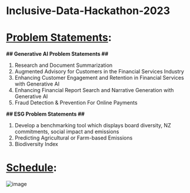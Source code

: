 # Inclusive-Data-Hackathon-2023
# <ins>Problem Statements</ins>:

**## Generative AI Problem Statements ##**
1. Research and Document Summarization
2. Augmented Advisory for Customers in the Financial Services Industry
3. Enhancing Customer Engagement and Retention in Financial Services with Generative AI
4. Enhancing Financial Report Search and Narrative Generation with Generative AI
5. Fraud Detection & Prevention For Online Payments

**## ESG Problem Statements ##**
1. Develop a benchmarking tool which displays board diversity, NZ commitments, social impact and emissions
2. Predicting Agricultural or Farm-based Emissions
3. Biodiversity Index

# <ins>Schedule</ins>:
![image](https://github.com/yli12313/Inclusive-Data-Hackathon-2023/assets/7104719/157a1870-3686-411d-87a5-ed49945bf354)
